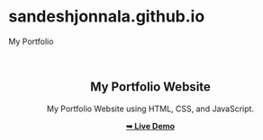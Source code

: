 # sandeshjonnala.github.io
My Portfolio


<div align="center">

  <br />

  <h2 align="center">My Portfolio Website</h2>

  My Portfolio Website using HTML, CSS, and JavaScript.

  <a href="https://sandeshjonnala.github.io/"><strong>➥ Live Demo</strong></a>

</div>
